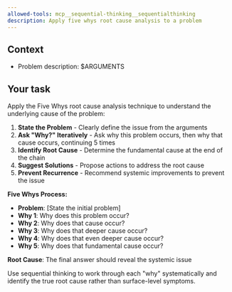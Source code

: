 ```yaml
---
allowed-tools: mcp__sequential-thinking__sequentialthinking
description: Apply five whys root cause analysis to a problem
---
```


## Context

- Problem description: $ARGUMENTS

## Your task

Apply the Five Whys root cause analysis technique to understand the underlying cause of the problem:

1. **State the Problem** - Clearly define the issue from the arguments
2. **Ask "Why?" Iteratively** - Ask why this problem occurs, then why that cause occurs, continuing 5 times
3. **Identify Root Cause** - Determine the fundamental cause at the end of the chain
4. **Suggest Solutions** - Propose actions to address the root cause
5. **Prevent Recurrence** - Recommend systemic improvements to prevent the issue

**Five Whys Process:**
- **Problem**: [State the initial problem]
- **Why 1**: Why does this problem occur?
- **Why 2**: Why does that cause occur?
- **Why 3**: Why does that deeper cause occur?
- **Why 4**: Why does that even deeper cause occur?
- **Why 5**: Why does that fundamental cause occur?

**Root Cause**: The final answer should reveal the systemic issue

Use sequential thinking to work through each "why" systematically and identify the true root cause rather than surface-level symptoms.